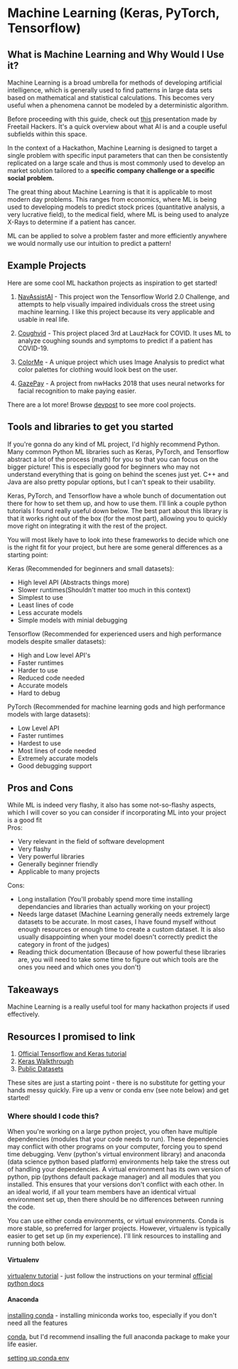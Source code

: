 # Machine Learning (Keras, PyTorch, Tensorflow)

## What is Machine Learning and Why Would I Use it?
Machine Learning is a broad umbrella for methods of developing artificial intelligence, which is generally used to find patterns in large data sets based on mathematical and statistical calculations. This becomes very useful when a phenomena cannot be modeled by a deterministic algorithm.   

Before proceeding with this guide, check out [this](https://docs.google.com/presentation/d/1EImakverhNq-WhJwd-WIx2H04ZnCyUxsFk-9UcKoubQ/edit?usp=sharing) presentation made by Freetail Hackers. It's a quick overview about what AI is and a couple useful subfields within this space.

In the context of a Hackathon, Machine Learning is designed to target a single problem with specific input parameters that can then be consistently replicated on a large scale and thus is most commonly used to develop an market solution tailored to a **specific company challenge or a specific social problem.** 

The great thing about Machine Learning is that it is applicable to most modern day problems. This ranges from economics, where ML is being used to developing models to predict stock prices (quantitative analysis, a very lucrative field), to the medical field, where ML is being used to analyze X-Rays to determine if a patient has cancer.

ML can be applied to solve a problem faster and more efficiently anywhere we would normally use our intuition to predict a pattern!

## Example Projects
Here are some cool ML hackathon projects as inspiration to get started!

1. [NavAssistAI](https://devpost.com/software/navassistai) - This project won the Tensorflow World 2.0 Challenge, and attempts to help visually impaired individuals cross the street using machine learning. I like this project because its very applicable and usable in real life. 

2. [Coughvid](https://devpost.com/software/coughvid-ai-based-app-for-covid-19-screening-using-coughing) - This project placed 3rd at LauzHack for COVID. It uses ML to analyze coughing sounds and symptoms to predict if a patient has COVID-19.

3. [ColorMe](https://devpost.com/software/colorme-50fz68) - A unique project which uses Image Analysis to predict what color palettes for clothing would look best on the user.

4. [GazePay](https://devpost.com/software/gazepay) - A project from nwHacks 2018 that uses neural networks for facial recognition to make paying easier.

There are a lot more! Browse [devpost](https://devpost.com) to see more cool projects. 

## Tools and libraries to get you started
If you're gonna do any kind of ML project, I'd highly recommend Python. Many common Python ML libraries such as Keras, PyTorch, and Tensorflow abstract a lot of the process (math) for you so that you can focus on the bigger picture! This is especially good for beginners who may not understand everything that is going on behind the scenes just yet. C++ and Java are also pretty popular options, but I can't speak to their usability.

Keras, PyTorch, and Tensorflow have a whole bunch of documentation out there for how to set them up, and how to use them. I'll link a couple python tutorials I found really useful down below. The best part about this library is that it works right out of the box (for the most part), allowing you to quickly move right on integrating it with the rest of the project.

You will most likely have to look into these frameworks to decide which one is the right fit for your project, but here are some general differences as a starting point:

Keras (Recommended for beginners and small datasets):
  - High level API (Abstracts things more)
  - Slower runtimes(Shouldn't matter too much in this context)
  - Simplest to use
  - Least lines of code
  - Less accurate models
  - Simple models with minial debugging  
  
Tensorflow (Recommended for experienced users and high performance models despite smaller datasets):
  - High and Low level API's
  - Faster runtimes
  - Harder to use
  - Reduced code needed
  - Accurate models
  - Hard to debug  
  
 PyTorch (Recommended for machine learning gods and high performance models with large datasets):
  - Low Level API
  - Faster runtimes
  - Hardest to use
  - Most lines of code needed
  - Extremely accurate models
  - Good debugging support
  

## Pros and Cons
While ML is indeed very flashy, it also has some not-so-flashy aspects, which I will cover so you can consider if incorporating ML into your project is a good fit  
Pros:
  - Very relevant in the field of software development
  - Very flashy
  - Very powerful libraries
  - Generally beginner friendly
  - Applicable to many projects  
  
Cons:
  - Long installation (You'll probably spend more time installing dependancies and libraries than actually working on your project)
  - Needs large dataset (Machine Learning generally needs extremely large datasets to be accurate. In most cases, I have found myself without enough resources or enough time to create a custom dataset. It is also usually disappointing when your model doesn't correctly predict the category in front of the judges)
  - Reading thick documentation (Because of how powerful these libraries are, you will need to take some time to figure out which tools are the ones you need and which ones you don't)

## Takeaways
Machine Learning is a really useful tool for many hackathon projects if used effectively. 

## Resources I promised to link
1. [Official Tensorflow and Keras tutorial](https://www.tensorflow.org/tutorials)
2. [Keras Walkthrough](https://medium.com/@cyrilivargarcia/tensorflow-and-keras-a-beginners-tutorial-by-a-beginner-abd4c90f814f)
3. [Public Datasets](https://medium.com/towards-artificial-intelligence/the-50-best-public-datasets-for-machine-learning-d80e9f030279)

These sites are just a starting point - there is no substitute for getting your hands messy quickly. Fire up a venv or conda env (see note below) and get started! 

### Where should I code this?

When you're working on a large python project, you often have multiple dependencies (modules that your code needs to run). These dependencies may conflict with other programs on your computer, forcing you to spend time debugging. Venv (python's virtual environment library) and anaconda (data science python based platform) environments help take the stress out of handling your dependencies. A virtual environment has its own version of python, pip (pythons default package manager) and all modules that you installed. This ensures that your versions don't conflict with each other. In an ideal world, if all your team members have an identical virtual environment set up, then there should be no differences between running the code. 

You can use either conda environments, or virtual environments. Conda is more stable, so preferred for larger projects. However, virtualenv is typically easier to get set up (in my experience). I'll link resources to installing and running both below. 

#### Virtualenv
[virtualenv tutorial](https://www.pythonforbeginners.com/basics/how-to-use-python-virtualenv) - just follow the instructions on your terminal
[official python docs](https://virtualenv.pypa.io/en/latest/)

#### Anaconda
[installing conda](https://docs.conda.io/projects/conda/en/latest/user-guide/install/) - installing miniconda works too, especially if you don't need all the features 

[conda](https://stackoverflow.com/questions/45421163/anaconda-vs-miniconda), but I'd recommend insalling the full anaconda package to make your life easier. 

[setting up conda env](https://uoa-eresearch.github.io/eresearch-cookbook/recipe/2014/11/20/conda/)
